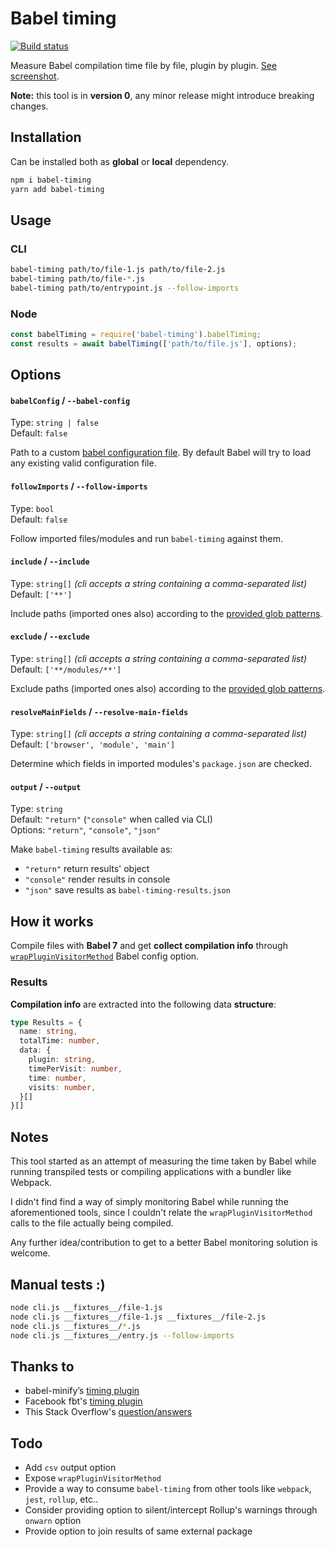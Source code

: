 # Babel timing

[![Build status][ci-badge]][ci]

Measure Babel compilation time file by file, plugin by plugin. [See screenshot](https://raw.githubusercontent.com/toomuchdesign/babel-timing/master/screenshot.png).

**Note:** this tool is in **version 0**, any minor release might introduce breaking changes.

## Installation

Can be installed both as **global** or **local** dependency.

```bash
npm i babel-timing
yarn add babel-timing
```

## Usage

### CLI

```bash
babel-timing path/to/file-1.js path/to/file-2.js
babel-timing path/to/file-*.js
babel-timing path/to/entrypoint.js --follow-imports
```

### Node

```js
const babelTiming = require('babel-timing').babelTiming;
const results = await babelTiming(['path/to/file.js'], options);
```

## Options

#### `babelConfig` / `--babel-config`

Type: `string | false`<br />
Default: `false`

Path to a custom [babel configuration file](https://babeljs.io/docs/en/options#configfile). By default Babel will try to load any existing valid configuration file.

#### `followImports` / `--follow-imports`

Type: `bool`<br />
Default: `false`

Follow imported files/modules and run `babel-timing` against them.

#### `include` / `--include`
Type: `string[]` *(cli accepts a string containing a comma-separated list)*<br />
Default: `['**']`

Include paths (imported ones also) according to the [provided glob patterns](https://www.npmjs.com/package/glob#glob-primer).

#### `exclude` / `--exclude`
Type: `string[]` *(cli accepts a string containing a comma-separated list)*<br />
Default: `['**/modules/**']`

Exclude paths (imported ones also) according to the [provided glob patterns](https://www.npmjs.com/package/glob#glob-primer).

#### `resolveMainFields` / `--resolve-main-fields`

Type: `string[]` *(cli accepts a string containing a comma-separated list)*<br />
Default: `['browser', 'module', 'main']`

Determine which fields in imported modules's `package.json` are checked.

#### `output` / `--output`

Type: `string`<br />
Default: `"return"` (`"console"` when called via CLI)<br />
Options: `"return"`, `"console"`, `"json"`

Make `babel-timing` results available as:

- `"return"` return results' object
- `"console"` render results in console
- `"json"` save results as `babel-timing-results.json`

## How it works

Compile files with **Babel 7** and get **collect compilation info** through [`wrapPluginVisitorMethod`](https://babeljs.io/docs/en/options#wrappluginvisitormethod) Babel config option.

### Results

**Compilation info** are extracted into the following data **structure**:

```typescript
type Results = {
  name: string,
  totalTime: number,
  data: {
    plugin: string,
    timePerVisit: number,
    time: number,
    visits: number,
  }[]
}[]
```

## Notes

This tool started as an attempt of measuring the time taken by Babel while running transpiled tests or compiling applications with a bundler like Webpack.

I didn't find find a way of simply monitoring Babel while running the aforementioned tools, since I couldn't relate the `wrapPluginVisitorMethod` calls to the file actually being compiled.

Any further idea/contribution to get to a better Babel monitoring solution is welcome.

## Manual tests :)

```bash
node cli.js __fixtures__/file-1.js
node cli.js __fixtures__/file-1.js __fixtures__/file-2.js
node cli.js __fixtures__/*.js
node cli.js __fixtures__/entry.js --follow-imports
```

## Thanks to

- babel-minify’s [timing plugin](https://github.com/babel/minify/blob/babel-minify%400.5.0/scripts/plugin-timing.js)
- Facebook fbt's [timing plugin](https://github.com/facebookincubator/fbt/blob/20d627d6864dbd8cf8f188d84eb32ba324a81332/transform/util/time-plugins.js)
- This Stack Overflow's [question/answers](https://stackoverflow.com/questions/55537633/measure-babel-compilation-performance-per-file-or-module)


## Todo

- Add `csv` output option
- Expose `wrapPluginVisitorMethod`
- Provide a way to consume `babel-timing` from other tools like `webpack`, `jest`, `rollup`, etc..
- Consider providing option to silent/intercept Rollup's warnings through `onwarn` option
- Provide option to join results of same external package

[ci-badge]: https://travis-ci.org/toomuchdesign/babel-timing.svg?branch=master
[ci]: https://travis-ci.org/toomuchdesign/babel-timing
